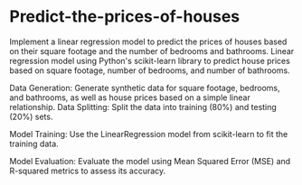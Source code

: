 # Predict-the-prices-of-houses
Implement a linear regression model to predict the prices of houses based on their square footage and the number of bedrooms and bathrooms.
Linear regression model using Python's scikit-learn library to predict house prices based on square footage, number of bedrooms, and number of bathrooms.

Data Generation:
Generate synthetic data for square footage, bedrooms, and bathrooms, as well as house prices based on a simple linear relationship.
Data Splitting:
Split the data into training (80%) and testing (20%) sets.

Model Training:
Use the LinearRegression model from scikit-learn to fit the training data.

Model Evaluation:
Evaluate the model using Mean Squared Error (MSE) and R-squared metrics to assess its accuracy.
